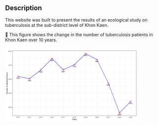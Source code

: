 
<!-- README.md is generated from README.Rmd. Please edit that file -->
<!-- badges: start -->
<!-- badges: end -->
## Description 
This website was built to present the results of an ecological study on tuberculosis at the sub-district level of Khon Kaen.

🔽 This figure shows the change in the number of tuberculosis patients in Khon Kaen over 10 years.

<img src="https://github.com/Azz247/GeoTB/blob/main/man/figures/Rplot01.png?raw=true" width="85%" />

